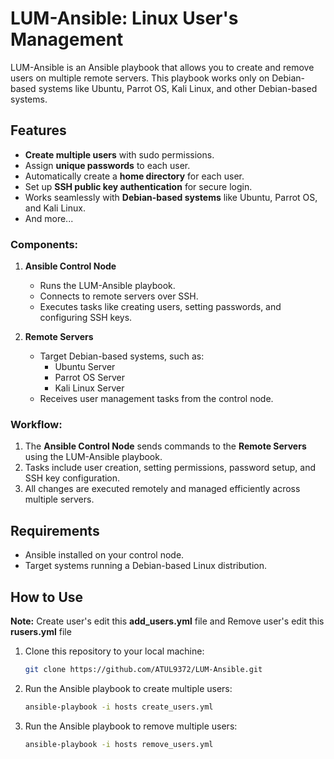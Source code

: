 # LUM-Ansible: Linux User's Management

LUM-Ansible is an Ansible playbook that allows you to create and remove users on multiple remote servers. This playbook works only on Debian-based systems like Ubuntu, Parrot OS, Kali Linux, and other Debian-based systems.

## Features

- **Create multiple users** with sudo permissions.
- Assign **unique passwords** to each user.
- Automatically create a **home directory** for each user.
- Set up **SSH public key authentication** for secure login.
- Works seamlessly with **Debian-based systems** like Ubuntu, Parrot OS, and Kali Linux.
- And more...

### Components:
1. **Ansible Control Node**  
   - Runs the LUM-Ansible playbook.  
   - Connects to remote servers over SSH.  
   - Executes tasks like creating users, setting passwords, and configuring SSH keys.

2. **Remote Servers**  
   - Target Debian-based systems, such as:  
     - Ubuntu Server  
     - Parrot OS Server  
     - Kali Linux Server  
   - Receives user management tasks from the control node.

### Workflow:
1. The **Ansible Control Node** sends commands to the **Remote Servers** using the LUM-Ansible playbook.  
2. Tasks include user creation, setting permissions, password setup, and SSH key configuration.  
3. All changes are executed remotely and managed efficiently across multiple servers.

## Requirements

- Ansible installed on your control node.
- Target systems running a Debian-based Linux distribution.

## How to Use

**Note:**  Create user's edit this **add_users.yml** file and Remove user's edit this **rusers.yml** file

1. Clone this repository to your local machine:
   ```bash
   git clone https://github.com/ATUL9372/LUM-Ansible.git

2. Run the Ansible playbook to create multiple users:
    ```bash
    ansible-playbook -i hosts create_users.yml

3. Run the Ansible playbook to remove multiple users:
    ```bash
    ansible-playbook -i hosts remove_users.yml


